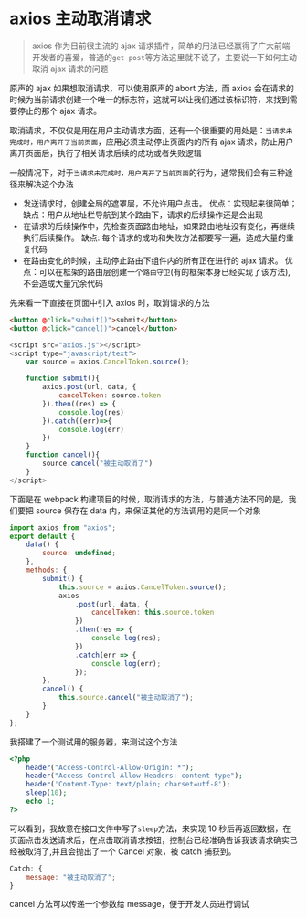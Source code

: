 # axios 主动取消请求

> axios 作为目前很主流的 ajax 请求插件，简单的用法已经赢得了广大前端开发者的喜爱，普通的`get post`等方法这里就不说了，主要说一下如何主动取消 ajax 请求的问题

原声的 ajax 如果想取消请求，可以使用原声的 abort 方法，而 axios 会在请求的时候为当前请求创建一个唯一的标志符，这就可以让我们通过该标识符，来找到需要停止的那个 ajax 请求。

取消请求，不仅仅是用在用户主动请求方面，还有一个很重要的用处是：`当请求未完成时，用户离开了当前页面`，应用必须主动停止页面内的所有 ajax 请求，防止用户离开页面后，执行了相关请求后续的成功或者失败逻辑

一般情况下，对于`当请求未完成时，用户离开了当前页面`的行为，通常我们会有三种途径来解决这个办法

*   发送请求时，创建全局的遮罩层，不允许用户点击。 优点：实现起来很简单；缺点：用户从地址栏导航到某个路由下，请求的后续操作还是会出现
*   在请求的后续操作中，先检查页面路由地址，如果路由地址没有变化，再继续执行后续操作。 缺点: 每个请求的成功和失败方法都要写一遍，造成大量的重复代码
*   在路由变化的时候，主动停止路由下组件内的所有正在进行的 ajax 请求。 优点：可以在框架的路由层创建一个`路由守卫`(有的框架本身已经实现了该方法),不会造成大量冗余代码

先来看一下直接在页面中引入 axios 时，取消请求的方法

```html
<button @click="submit()">submit</button>
<button @click="cancel()">cancel</button>
```

```js
<script src="axios.js"></script>
<script type="javascript/text">
    var source = axios.CancelToken.source();

    function submit(){
        axios.post(url, data, {
            cancelToken: source.token
        }).then((res) => {
            console.log(res)
        }).catch((err)=>{
            console.log(err)
        })
    }
    function cancel(){
        source.cancel("被主动取消了")
    }
</script>
```

下面是在 webpack 构建项目的时候，取消请求的方法，与普通方法不同的是，我们要把 source 保存在 data 内，来保证其他的方法调用的是同一个对象

```js
import axios from "axios";
export default {
    data() {
        source: undefined;
    },
    methods: {
        submit() {
            this.source = axios.CancelToken.source();
            axios
                .post(url, data, {
                    cancelToken: this.source.token
                })
                .then(res => {
                    console.log(res);
                })
                .catch(err => {
                    console.log(err);
                });
        },
        cancel() {
            this.source.cancel("被主动取消了");
        }
    }
};
```

我搭建了一个测试用的服务器，来测试这个方法

```php
<?php
    header("Access-Control-Allow-Origin: *");
    header("Access-Control-Allow-Headers: content-type");
    header('Content-Type: text/plain; charset=utf-8');
    sleep(10);
    echo 1;
?>
```

可以看到，我故意在接口文件中写了`sleep`方法，来实现 10 秒后再返回数据，在页面点击发送请求后，在点击取消请求按钮，控制台已经准确告诉我该请求确实已经被取消了,并且会抛出了一个 Cancel 对象，被 catch 捕获到。

```js
Catch: {
    message: "被主动取消了";
}
```

cancel 方法可以传递一个参数给 message，便于开发人员进行调试
